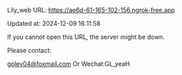 Lily_web URL: https://ae6d-61-165-102-156.ngrok-free.app

Updated at: 2024-12-09 16:11:58

If you cannot open this URL, the server might be down.

Please contact: 

goley04@foxmail.com Or Wechat:GL_yeaH